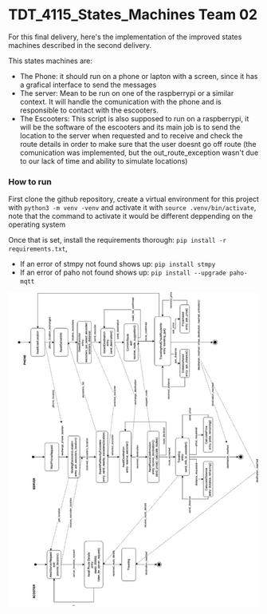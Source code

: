 # TDT_4115_States_Machines Team 02
For this final delivery, here's the implementation of
the improved states machines described in the second
delivery.

This states machines are:
* The Phone: it should run on a phone or lapton with a
screen, since it has a grafical interface to send the 
messages
* The server: Mean to be run on one of the raspberrypi
or a similar context. It will handle the comunication
with the phone and is responsible to contact with the 
escooters.
* The Escooters: This script is also supposed to run 
on a raspberrypi, it will be the software of the escooters
and its main job is to send the location to the server when
requested and to receive and check the route details in order
to make sure that the user doesnt go off route (the comunication 
was implemented, but the out_route_exception wasn't due to our lack
of time and ability to simulate locations)

### How to run
First clone the github repository, create a virtual environment
for this project with ``python3 -m venv -venv``
and activate it with ``source .venv/bin/activate``, note that the
command to activate it would be different deppending on the operating system

Once that is set, install the requirements thorough:
``pip install -r requirements.txt``, 
* If an error of stmpy not found shows up:
``pip install stmpy``
* If an error of paho not found shows up:
``pip install --upgrade paho-mqtt``

![img.png](img.png)